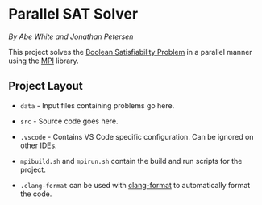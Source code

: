 Parallel SAT Solver
===================
_By Abe White and Jonathan Petersen_

This project solves the [Boolean Satisfiability Problem](https://en.wikipedia.org/wiki/Boolean_satisfiability_problem) in a parallel manner using the [MPI](https://en.wikipedia.org/wiki/Message_Passing_Interface) library.

Project Layout
--------------
- `data` - Input files containing problems go here.
- `src` - Source code goes here.
- `.vscode` - Contains VS Code specific configuration. Can be ignored on other IDEs.

- `mpibuild.sh` and `mpirun.sh` contain the build and run scripts for the project.
- `.clang-format` can be used with [clang-format](https://clang.llvm.org/docs/ClangFormat.html) to automatically format the code.
